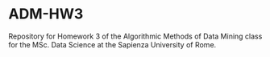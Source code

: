 # ADM-HW3
Repository for Homework 3 of the Algorithmic Methods of Data Mining class for the MSc. Data Science at the Sapienza University of Rome.

